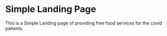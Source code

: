 # Simple Landing Page
This is a Simple Landing page of providing free food services for the covid patients.
